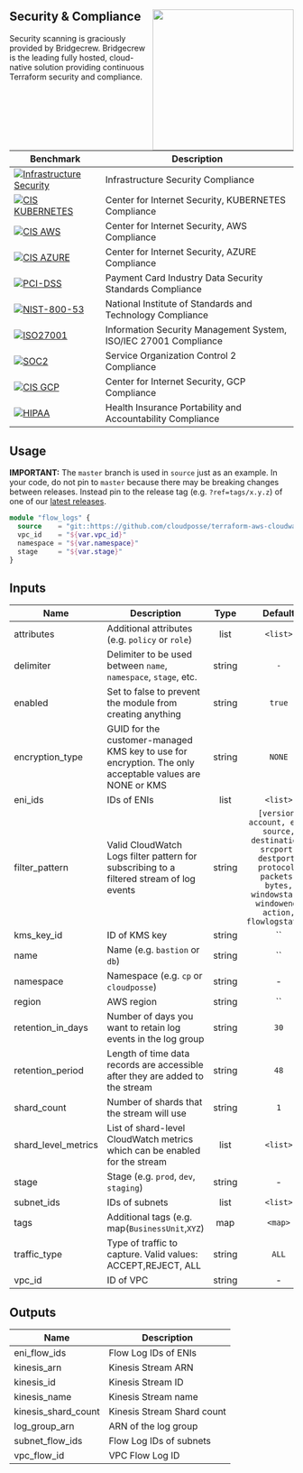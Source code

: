 ## Security & Compliance [<img src="https://cloudposse.com/wp-content/uploads/2020/11/bridgecrew.svg" width="250" align="right" />](https://bridgecrew.io/)

Security scanning is graciously provided by Bridgecrew. Bridgecrew is the leading fully hosted, cloud-native solution providing continuous Terraform security and compliance.

| Benchmark | Description |
|--------|---------------|
| [![Infrastructure Security](https://www.bridgecrew.cloud/badges/github/cloudposse/terraform-aws-route53-cluster-hostname/general)](https://www.bridgecrew.cloud/link/badge?vcs=github&fullRepo=cloudposse%2Fterraform-aws-route53-cluster-hostname&benchmark=INFRASTRUCTURE+SECURITY) | Infrastructure Security Compliance |
| [![CIS KUBERNETES](https://www.bridgecrew.cloud/badges/github/cloudposse/terraform-aws-route53-cluster-hostname/cis_kubernetes)](https://www.bridgecrew.cloud/link/badge?vcs=github&fullRepo=cloudposse%2Fterraform-aws-route53-cluster-hostname&benchmark=CIS+KUBERNETES+V1.5) | Center for Internet Security, KUBERNETES Compliance |
| [![CIS AWS](https://www.bridgecrew.cloud/badges/github/cloudposse/terraform-aws-route53-cluster-hostname/cis_aws)](https://www.bridgecrew.cloud/link/badge?vcs=github&fullRepo=cloudposse%2Fterraform-aws-route53-cluster-hostname&benchmark=CIS+AWS+V1.2) | Center for Internet Security, AWS Compliance |
| [![CIS AZURE](https://www.bridgecrew.cloud/badges/github/cloudposse/terraform-aws-route53-cluster-hostname/cis_azure)](https://www.bridgecrew.cloud/link/badge?vcs=github&fullRepo=cloudposse%2Fterraform-aws-route53-cluster-hostname&benchmark=CIS+AZURE+V1.1) | Center for Internet Security, AZURE Compliance |
| [![PCI-DSS](https://www.bridgecrew.cloud/badges/github/cloudposse/terraform-aws-route53-cluster-hostname/pci)](https://www.bridgecrew.cloud/link/badge?vcs=github&fullRepo=cloudposse%2Fterraform-aws-route53-cluster-hostname&benchmark=PCI-DSS+V3.2) | Payment Card Industry Data Security Standards Compliance |
| [![NIST-800-53](https://www.bridgecrew.cloud/badges/github/cloudposse/terraform-aws-route53-cluster-hostname/nist)](https://www.bridgecrew.cloud/link/badge?vcs=github&fullRepo=cloudposse%2Fterraform-aws-route53-cluster-hostname&benchmark=NIST-800-53) | National Institute of Standards and Technology Compliance |
| [![ISO27001](https://www.bridgecrew.cloud/badges/github/cloudposse/terraform-aws-route53-cluster-hostname/iso)](https://www.bridgecrew.cloud/link/badge?vcs=github&fullRepo=cloudposse%2Fterraform-aws-route53-cluster-hostname&benchmark=ISO27001) | Information Security Management System, ISO/IEC 27001 Compliance |
| [![SOC2](https://www.bridgecrew.cloud/badges/github/cloudposse/terraform-aws-route53-cluster-hostname/soc2)](https://www.bridgecrew.cloud/link/badge?vcs=github&fullRepo=cloudposse%2Fterraform-aws-route53-cluster-hostname&benchmark=SOC2)| Service Organization Control 2 Compliance |
| [![CIS GCP](https://www.bridgecrew.cloud/badges/github/cloudposse/terraform-aws-route53-cluster-hostname/cis_gcp)](https://www.bridgecrew.cloud/link/badge?vcs=github&fullRepo=cloudposse%2Fterraform-aws-route53-cluster-hostname&benchmark=CIS+GCP+V1.1) | Center for Internet Security, GCP Compliance |
| [![HIPAA](https://www.bridgecrew.cloud/badges/github/cloudposse/terraform-aws-route53-cluster-hostname/hipaa)](https://www.bridgecrew.cloud/link/badge?vcs=github&fullRepo=cloudposse%2Fterraform-aws-route53-cluster-hostname&benchmark=HIPAA) | Health Insurance Portability and Accountability Compliance |


## Usage


**IMPORTANT:** The `master` branch is used in `source` just as an example. In your code, do not pin to `master` because there may be breaking changes between releases.
Instead pin to the release tag (e.g. `?ref=tags/x.y.z`) of one of our [latest releases](https://github.com/cloudposse/terraform-aws-cloudwatch-flow-logs/releases).


```terraform
module "flow_logs" {
  source    = "git::https://github.com/cloudposse/terraform-aws-cloudwatch-flow-logs.git?ref=master"
  vpc_id    = "${var.vpc_id}"
  namespace = "${var.namespace}"
  stage     = "${var.stage}"
}
```


## Inputs

| Name | Description | Type | Default | Required |
|------|-------------|:----:|:-----:|:-----:|
| attributes | Additional attributes (e.g. `policy` or `role`) | list | `<list>` | no |
| delimiter | Delimiter to be used between `name`, `namespace`, `stage`, etc. | string | `-` | no |
| enabled | Set to false to prevent the module from creating anything | string | `true` | no |
| encryption_type | GUID for the customer-managed KMS key to use for encryption. The only acceptable values are NONE or KMS | string | `NONE` | no |
| eni_ids | IDs of ENIs | list | `<list>` | no |
| filter_pattern | Valid CloudWatch Logs filter pattern for subscribing to a filtered stream of log events | string | `[version, account, eni, source, destination, srcport, destport, protocol, packets, bytes, windowstart, windowend, action, flowlogstatus]` | no |
| kms_key_id | ID of KMS key | string | `` | no |
| name | Name  (e.g. `bastion` or `db`) | string | `` | no |
| namespace | Namespace (e.g. `cp` or `cloudposse`) | string | - | yes |
| region | AWS region | string | `` | no |
| retention_in_days | Number of days you want to retain log events in the log group | string | `30` | no |
| retention_period | Length of time data records are accessible after they are added to the stream | string | `48` | no |
| shard_count | Number of shards that the stream will use | string | `1` | no |
| shard_level_metrics | List of shard-level CloudWatch metrics which can be enabled for the stream | list | `<list>` | no |
| stage | Stage (e.g. `prod`, `dev`, `staging`) | string | - | yes |
| subnet_ids | IDs of subnets | list | `<list>` | no |
| tags | Additional tags (e.g. map(`BusinessUnit`,`XYZ`) | map | `<map>` | no |
| traffic_type | Type of traffic to capture. Valid values: ACCEPT,REJECT, ALL | string | `ALL` | no |
| vpc_id | ID of VPC | string | - | yes |

## Outputs

| Name | Description |
|------|-------------|
| eni_flow_ids | Flow Log IDs of ENIs |
| kinesis_arn | Kinesis Stream ARN |
| kinesis_id | Kinesis Stream ID |
| kinesis_name | Kinesis Stream name |
| kinesis_shard_count | Kinesis Stream Shard count |
| log_group_arn | ARN of the log group |
| subnet_flow_ids | Flow Log IDs of subnets |
| vpc_flow_id | VPC Flow Log ID |


